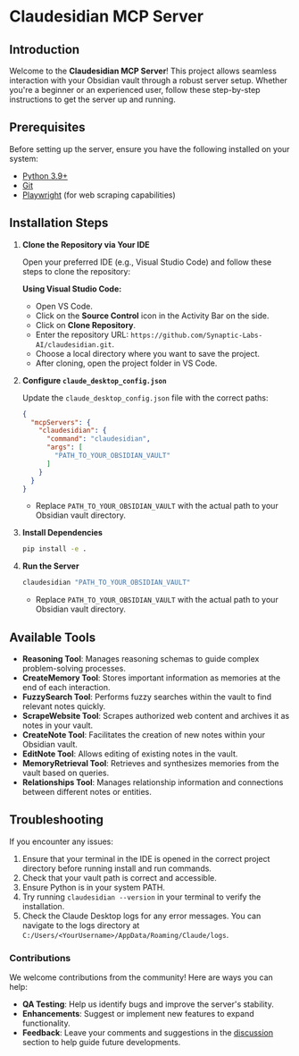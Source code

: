 # Claudesidian MCP Server

## Introduction

Welcome to the **Claudesidian MCP Server**! This project allows seamless interaction with your Obsidian vault through a robust server setup. Whether you're a beginner or an experienced user, follow these step-by-step instructions to get the server up and running.

## Prerequisites

Before setting up the server, ensure you have the following installed on your system:

- [Python 3.9+](https://www.python.org/downloads/)
- [Git](https://git-scm.com/downloads)
- [Playwright](https://playwright.dev/docs/intro) (for web scraping capabilities)

## Installation Steps

1. **Clone the Repository via Your IDE**

   Open your preferred IDE (e.g., Visual Studio Code) and follow these steps to clone the repository:

   **Using Visual Studio Code:**

   - Open VS Code.
   - Click on the **Source Control** icon in the Activity Bar on the side.
   - Click on **Clone Repository**.
   - Enter the repository URL: `https://github.com/Synaptic-Labs-AI/claudesidian.git`.
   - Choose a local directory where you want to save the project.
   - After cloning, open the project folder in VS Code.

2. **Configure `claude_desktop_config.json`**

   Update the `claude_desktop_config.json` file with the correct paths:

   ```json
   {
     "mcpServers": {
       "claudesidian": {
         "command": "claudesidian",
         "args": [
           "PATH_TO_YOUR_OBSIDIAN_VAULT"
         ]
       }
     }
   }
   ```

   - Replace `PATH_TO_YOUR_OBSIDIAN_VAULT` with the actual path to your Obsidian vault directory.

3. **Install Dependencies**

   ```bash
   pip install -e .
   ```

4. **Run the Server**

   ```bash
   claudesidian "PATH_TO_YOUR_OBSIDIAN_VAULT"
   ```

   - Replace `PATH_TO_YOUR_OBSIDIAN_VAULT` with the actual path to your Obsidian vault directory.

## Available Tools

- **Reasoning Tool**: Manages reasoning schemas to guide complex problem-solving processes.
- **CreateMemory Tool**: Stores important information as memories at the end of each interaction.
- **FuzzySearch Tool**: Performs fuzzy searches within the vault to find relevant notes quickly.
- **ScrapeWebsite Tool**: Scrapes authorized web content and archives it as notes in your vault.
- **CreateNote Tool**: Facilitates the creation of new notes within your Obsidian vault.
- **EditNote Tool**: Allows editing of existing notes in the vault.
- **MemoryRetrieval Tool**: Retrieves and synthesizes memories from the vault based on queries.
- **Relationships Tool**: Manages relationship information and connections between different notes or entities.

## Troubleshooting

If you encounter any issues:

1. Ensure that your terminal in the IDE is opened in the correct project directory before running install and run commands.
2. Check that your vault path is correct and accessible.
3. Ensure Python is in your system PATH.
4. Try running `claudesidian --version` in your terminal to verify the installation.
5. Check the Claude Desktop logs for any error messages. You can navigate to the logs directory at `C:/Users/<YourUsername>/AppData/Roaming/Claude/logs`.

### Contributions

We welcome contributions from the community! Here are ways you can help:

- **QA Testing**: Help us identify bugs and improve the server's stability.
- **Enhancements**: Suggest or implement new features to expand functionality.
- **Feedback**: Leave your comments and suggestions in the [discussion](https://github.com/Synaptic-Labs-AI/claudesidian/discussions) section to help guide future developments.
